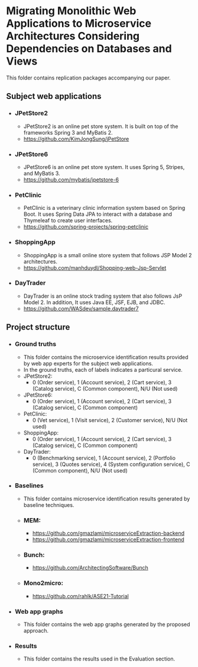 # Migrating Monolithic Web Applications to Microservice Architectures Considering Dependencies on Databases and Views
This folder contains replication packages accompanying our paper.

## Subject web applications
+ ### JPetStore2
    - JPetStore2 is an online pet store system. It is built on top of the frameworks Spring 3 and MyBatis 2.
    - https://github.com/KimJongSung/jPetStore
+ ### JPetStore6
    - JPetStore6 is an online pet store system. It uses Spring 5, Stripes, and MyBatis 3.
    - https://github.com/mybatis/jpetstore-6
+ ### PetClinic
    - PetClinic is a veterinary clinic information system based on Spring Boot. It uses Spring Data JPA to interact with a database and Thymeleaf to create user interfaces.
    - https://github.com/spring-projects/spring-petclinic
+ ### ShoppingApp
    - ShoppingApp is a small online store system that follows JSP Model 2 architectures.
    - https://github.com/manhduydl/Shopping-web-Jsp-Servlet
+ ### DayTrader
    - DayTrader is an online stock trading system that also follows JsP Model 2. In addition, It uses Java EE, JSF, EJB, and JDBC.
    - https://github.com/WASdev/sample.daytrader7
## Project structure
+ ### Ground truths
    - This folder contains the microservice identification results provided by web app experts for the subject web applications.
    - In the ground truths, each of labels indicates a particural service.
    - JPetStore2: 
        + 0 (Order service), 1 (Account service), 2 (Cart service), 3 (Catalog service), C (Common component), N/U (Not used)
    - JPetStore6:
        + 0 (Order service), 1 (Account service), 2 (Cart service), 3 (Catalog service), C (Common component)
    - PetClinic:
        + 0 (Vet service), 1 (Visit service), 2 (Customer service), N/U (Not used)
    - ShoppingApp:
        + 0 (Order service), 1 (Account service), 2 (Cart service), 3 (Catalog service), C (Common component)
    - DayTrader:
        + 0 (Benchmarking service), 1 (Account service), 2 (Portfolio service), 3 (Quotes service), 4 (System configuration service), C (Common component), N/U (Not used)
+ ### Baselines
    - This folder contains microservice identification results generated by baseline techniques.
    - ### **MEM:** 
        + https://github.com/gmazlami/microserviceExtraction-backend
        + https://github.com/gmazlami/microserviceExtraction-frontend
    - ### **Bunch:** 
        + https://github.com/ArchitectingSoftware/Bunch
    - ### **Mono2micro:** 
        + https://github.com/rahlk/ASE21-Tutorial
+ ### Web app graphs
    - This folder contains the web app graphs generated by the proposed approach.
+ ### Results
    - This folder contains the results used in the Evaluation section.